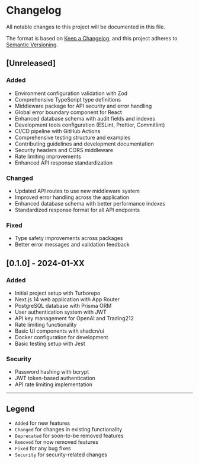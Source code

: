 # Changelog

All notable changes to this project will be documented in this file.

The format is based on [Keep a Changelog](https://keepachangelog.com/en/1.0.0/),
and this project adheres to [Semantic Versioning](https://semver.org/spec/v2.0.0.html).

## [Unreleased]

### Added
- Environment configuration validation with Zod
- Comprehensive TypeScript type definitions
- Middleware package for API security and error handling
- Global error boundary component for React
- Enhanced database schema with audit fields and indexes
- Development tools configuration (ESLint, Prettier, Commitlint)
- CI/CD pipeline with GitHub Actions
- Comprehensive testing structure and examples
- Contributing guidelines and development documentation
- Security headers and CORS middleware
- Rate limiting improvements
- Enhanced API response standardization

### Changed
- Updated API routes to use new middleware system
- Improved error handling across the application
- Enhanced database schema with better performance indexes
- Standardized response format for all API endpoints

### Fixed
- Type safety improvements across packages
- Better error messages and validation feedback

## [0.1.0] - 2024-01-XX

### Added
- Initial project setup with Turborepo
- Next.js 14 web application with App Router
- PostgreSQL database with Prisma ORM
- User authentication system with JWT
- API key management for OpenAI and Trading212
- Rate limiting functionality
- Basic UI components with shadcn/ui
- Docker configuration for development
- Basic testing setup with Jest

### Security
- Password hashing with bcrypt
- JWT token-based authentication
- API rate limiting implementation

---

## Legend

- `Added` for new features
- `Changed` for changes in existing functionality
- `Deprecated` for soon-to-be removed features
- `Removed` for now removed features
- `Fixed` for any bug fixes
- `Security` for security-related changes
